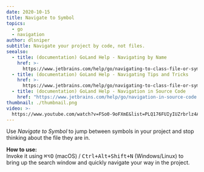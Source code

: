 ```yaml
---
date: 2020-10-15
title: Navigate to Symbol
topics:
  - go
  - navigation
author: dlsniper
subtitle: Navigate your project by code, not files.
seealso:
  - title: (documentation) GoLand Help - Navigating by Name
    href: >-
      https://www.jetbrains.com/help/go/navigating-to-class-file-or-symbol-by-name.html#9a8d021a
  - title: (documentation) GoLand Help - Navigating Tips and Tricks
    href: >-
      https://www.jetbrains.com/help/go/navigating-to-class-file-or-symbol-by-name.html#tips
  - title: (documentation) GoLand Help - Navigation in Source Code
    href: "https://www.jetbrains.com/help/go/navigation-in-source-code.html"
thumbnail: ./thumbnail.png
video: >-
  https://www.youtube.com/watch?v=FSo0-9oFXmE&list=PLQ176FUIyIUZrbrlz4AY1V8VzBJKZyVlW&index=78
---
```


Use _Navigate to Symbol_ to jump between symbols in your project and stop thinking about the file they are in.

**How to use:**  
Invoke it using <kbd>⌘⌥O</kbd> (macOS) / <kbd>Ctrl+Alt+Shift+N</kbd> (Windows/Linux) to bring up the search window and quickly navigate your way in the project.

